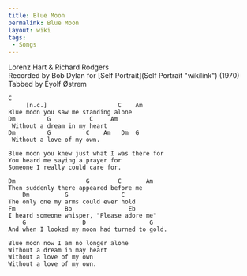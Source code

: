 ```yaml
---
title: Blue Moon
permalink: Blue Moon
layout: wiki
tags:
 - Songs
---
```


Lorenz Hart & Richard Rodgers  
Recorded by Bob Dylan for [Self Portrait](Self Portrait "wikilink")
(1970)  
Tabbed by Eyolf Østrem

    C
         [n.c.]                    C    Am
    Blue moon you saw me standing alone
    Dm         G           C     Am
     Without a dream in my heart
    Dm         G          C    Am   Dm  G
     Without a love of my own.

    Blue moon you knew just what I was there for
    You heard me saying a prayer for
    Someone I really could care for.

    Dm                    G        C       Am
    Then suddenly there appeared before me
        Dm          G               C
    The only one my arms could ever hold
    Fm              Bb                Eb
    I heard someone whisper, "Please adore me"
        G                D                  G
    And when I looked my moon had turned to gold.

    Blue moon now I am no longer alone
    Without a dream in may heart
    Without a love of my own
    Without a love of my own.
